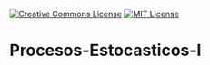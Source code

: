 [![Creative Commons License](https://licensebuttons.net/l/by-sa/4.0/88x31.png)](https://creativecommons.org/licenses/by-sa/4.0/)
[![MIT License](https://img.shields.io/badge/License-MIT-blue.svg)](https://opensource.org/licenses/MIT)

# Procesos-Estocasticos-I
